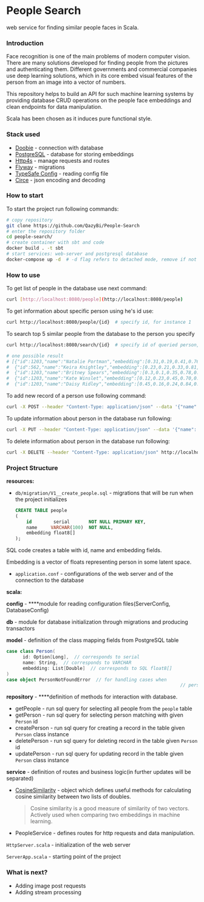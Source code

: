 # People Search

web service for finding similar people faces in Scala.

### Introduction

Face recognition is one of the main problems of modern computer vision. There are many solutions developed for finding people from the pictures and authenticating them. Different governments and commercial companies use deep learning solutions, which in its core embed visual features of the person from an image into a vector of numbers.

This repository helps to build an API for such machine learning systems by providing database CRUD operations on the people face embeddings and clean endpoints for data manipulation.

Scala has been chosen as it induces pure functional style.

### Stack used

- [Doobie](https://tpolecat.github.io/doobie/) - connection with database
- [PostgreSQL](https://www.postgresql.org/) - database for storing embeddings
- [Http4s](https://http4s.org/) - manage requests and routes
- [Flyway](https://flywaydb.org/) - migrations
- [TypeSafe Config](https://github.com/lightbend/config) - reading config file
- [Circe](https://circe.github.io/circe/) - json encoding and decoding

### How to start

To start the project run following commands:

```bash
# copy repository
git clone https://github.com/QazyBi/People-Search
# enter the repository folder
cd people-search/
# create container with sbt and code
docker build . -t sbt
# start services: web-server and postgresql database
docker-compose up -d  # -d flag refers to detached mode, remove if not needed
```

### How to use

To get list of people in the database use next command:

```bash
curl [http://localhost:8080/people](http://localhost:8080/people)
```

To get information about specific person using he's id use:

```bash
curl http://localhost:8080/people/{id}  # specify id, for instance 1
```

To search top 5 similar people from the database to the person you specify

```bash
curl http://localhost:8080/search/{id}  # specify id of queried person, for instance 1

# one possible result
# [{"id":1203,"name":"Natalie Portman","embedding":[0.31,0.19,0.41,0.76,0.35, 0.3]},
#  {"id":562,"name":"Keira Knightley","embedding":[0.23,0.21,0.33,0.81,0.29, 0.14]},
#  {"id":1203,"name":"Britney Spears","embedding":[0.3,0.1,0.35,0.78,0.95, 0.04]},
#  {"id":1203,"name":"Kate Winslet","embedding":[0.12,0.23,0.45,0.70,0.89, 0.12]},
#  {"id":1203,"name":"Daisy Ridley","embedding":[0.45,0.16,0.24,0.84,0.91, 0.05]}]
```

To add new record of a person use following command:

```bash
curl -X POST --header "Content-Type: application/json" --data '{"name": "Martin Odersky", "embedding": [0.3, 0.1, 0.35, 0.85, 0.99, 0.01]}' http://localhost:8080/people
```

To update information about person in the database run following:

```bash
curl -X PUT --header "Content-Type: application/json" --data '{"name": "Martin Odersky", "embedding": [0.3, 0.1, 0.35, 0.85, 0.99]}' http://localhost:8080/people
```

To delete information about person in the database run following:

```bash
curl -X DELETE --header "Content-Type: application/json" http://localhost:8080/people/{id}  # specify id, for instance 1
```

### Project Structure

**resources:**

- `db/migration/V1__create_people.sql` - migrations that will be run when the project initializes
    
    ```sql
    CREATE TABLE people
    (
        id        serial       NOT NULL PRIMARY KEY,
        name     VARCHAR(100)  NOT NULL,
        embedding float8[]
    );
    ```
    

SQL code creates a table with id, name and embedding fields.

Embedding is a vector of floats representing person in some latent space.

- `application.conf` - configurations of the web server and of the connection to the database

**scala:**

**config** - ****module for reading configuration files(ServerConfig, DatabaseConfig)

**db** - module for database initialization through migrations and producing transactors

**model** - definition of the class mapping fields from PostgreSQL table

```scala
case class Person(
      id: Option[Long],  // corresponds to serial
      name: String,  // corresponds to VARCHAR
      embedding: List[Double]  // corresponds to SQL float8[]
)
case object PersonNotFoundError  // for handling cases when 
																// person not found in the table
```

**repository** -  ****definition of methods for interaction with database.

- getPeople - run sql query for selecting all people from the `people` table
- getPerson - run sql query for selecting person matching with given `Person` id
- createPerson - run sql query for creating a record in the table given `Person` class instance
- deletePerson - run sql query for deleting record in the table given `Person` id
- updatePerson - run sql query for updating record in the table given `Person` class instance

**service** - definition of routes and business logic(in further updates will be separated)

- [CosineSimilarity](https://en.wikipedia.org/wiki/Cosine_similarity) - object which defines useful methods for calculating cosine similarity between two lists of doubles.
    
    > Cosine similarity is a good measure of similarity of two vectors. Actively used when comparing two embeddings in machine learning.
    > 
- PeopleService - defines routes for http requests and data manipulation.

`HttpServer.scala` - initialization of the web server

`ServerApp.scala` - starting point of the project

### What is next?

- Adding image post requests
- Adding stream processing
